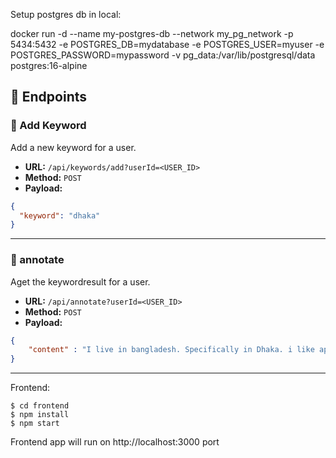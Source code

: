 Setup postgres db in local:

docker run -d --name my-postgres-db --network my_pg_network -p 5434:5432 -e POSTGRES_DB=mydatabase -e POSTGRES_USER=myuser -e POSTGRES_PASSWORD=mypassword -v pg_data:/var/lib/postgresql/data postgres:16-alpine


## 🚀 Endpoints

### 🔷 Add Keyword
Add a new keyword for a user.

- **URL:** `/api/keywords/add?userId=<USER_ID>`
- **Method:** `POST`
- **Payload:**
```json
{
  "keyword": "dhaka"
}
```
---

### 🔷 annotate
Aget the keywordresult for a user.

- **URL:** `/api/annotate?userId=<USER_ID>`
- **Method:** `POST`
- **Payload:**
```json
{
    "content" : "I live in bangladesh. Specifically in Dhaka. i like apple pie"
}
```
---


Frontend: 
```
$ cd frontend
$ npm install
$ npm start
```

Frontend app will run on http://localhost:3000 port
